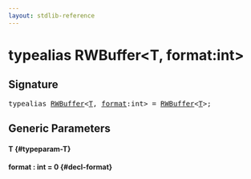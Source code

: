 ```yaml
---
layout: stdlib-reference
---
```


# typealias RWBuffer\<T, format:int\>

## Signature

<pre>
<span class='code_keyword'>typealias</span> <a href="/stdlib-reference/types/RWBuffer" class="code_type">RWBuffer</a>&lt;<a href="/stdlib-reference/types/RWBuffer#typeparam-T" class="code_type">T</a>, <a href="/stdlib-reference/types/RWBuffer#decl-format" class="code_var">format</a>:int&gt; = <a href="/stdlib-reference/types/RWBuffer" class="code_type">RWBuffer</a>&lt;<a href="/stdlib-reference/types/RWBuffer#typeparam-T" class="code_type">T</a>&gt;;
</pre>

## Generic Parameters

#### T {#typeparam-T}
#### format  : int = 0 {#decl-format}

